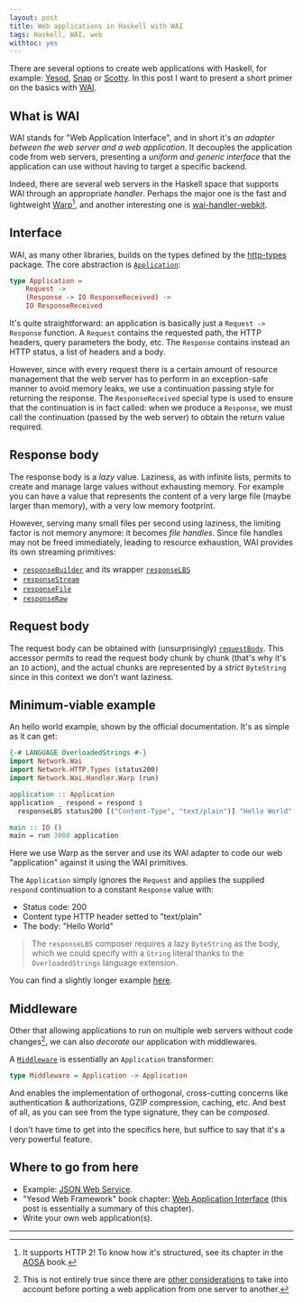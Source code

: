 ```yaml
---
layout: post
title: Web applications in Haskell with WAI
tags: Haskell, WAI, web
withtoc: yes
---
```


There are several options to create web applications with Haskell, for example: [Yesod](https://www.yesodweb.com/), [Snap](http://snapframework.com/) or [Scotty](https://github.com/scotty-web/scotty). In this post I want to present a short primer on the basics with [WAI](https://github.com/yesodweb/wai).

## What is WAI
WAI stands for "Web Application Interface", and in short it's *an adapter between the web server and a web application*. It decouples the application code from web servers, presenting a *uniform and generic interface* that the application can use without having to target a specific backend.

Indeed, there are several web servers in the Haskell space that supports WAI through an appropriate *handler*. Perhaps the major one is the fast and lightweight [Warp](https://www.stackage.org/package/warp)[^1], and another interesting one is [wai-handler-webkit](https://github.com/yesodweb/wai/tree/master/wai-handler-webkit).

## Interface
WAI, as many other libraries, builds on the types defined by the [http-types](https://github.com/aristidb/http-types) package. The core abstraction is [`Application`](https://www.stackage.org/haddock/lts-9.14/wai-3.2.1.1/Network-Wai.html#t:Application):

```haskell
type Application =
    Request ->
    (Response -> IO ResponseReceived) ->
    IO ResponseReceived
```

It's quite straightforward: an application is basically just a `Request -> Response` function. A `Request` contains the requested path, the HTTP headers, query parameters the body, etc. The `Response` contains instead an HTTP status, a list of headers and a body.

However, since with every request there is a certain amount of resource management that the web server has to perform in an exception-safe manner to avoid memory leaks, we use a continuation passing style for returning the response. The `ResponseReceived` special type is used to ensure that the continuation is in fact called: when we produce a `Response`, we must call the continuation (passed by the web server) to obtain the return value required.

## Response body
The response body is a *lazy* value. Laziness, as with infinite lists, permits to create and manage large values without exhausting memory. For example you can have a value that represents the content of a very large file (maybe larger than memory), with a very low memory footprint.

However, serving many small files per second using laziness, the limiting factor is not memory anymore: it becomes *file handles*. Since file handles may not be freed immediately, leading to resource exhaustion, WAI provides its own streaming primitives:

* [`responseBuilder`](https://www.stackage.org/haddock/lts-9.14/wai-3.2.1.1/Network-Wai.html#v:responseBuilder) and its wrapper [`responseLBS`](https://www.stackage.org/haddock/lts-9.14/wai-3.2.1.1/Network-Wai.html#v:responseLBS)
* [`responseStream`](https://www.stackage.org/haddock/lts-9.14/wai-3.2.1.1/Network-Wai.html#v:responseStream)
* [`responseFile`](https://www.stackage.org/haddock/lts-9.14/wai-3.2.1.1/Network-Wai.html#v:responseFile)
* [`responseRaw`](https://www.stackage.org/haddock/lts-9.14/wai-3.2.1.1/Network-Wai.html#v:responseRaw)

## Request body
The request body can be obtained with (unsurprisingly) [`requestBody`](https://www.stackage.org/haddock/lts-9.14/wai-3.2.1.1/Network-Wai.html#v:requestBody). This accessor permits to read the request body chunk by chunk (that's why it's an `IO` action), and the actual chunks are represented by a *strict* `ByteString` since in this context we don't want laziness.

## Minimum-viable example
An hello world example, shown by the official documentation. It's as simple as it can get:

```haskell
{-# LANGUAGE OverloadedStrings #-}
import Network.Wai
import Network.HTTP.Types (status200)
import Network.Wai.Handler.Warp (run)

application :: Application
application _ respond = respond $
  responseLBS status200 [("Content-Type", "text/plain")] "Hello World"

main :: IO ()
main = run 3000 application
```

Here we use Warp as the server and use its WAI adapter to code our web "application" against it using the WAI primitives. 

The `Application` simply ignores the `Request` and applies the supplied `respond` continuation to a constant `Response` value with:

* Status code: 200
* Content type HTTP header setted to "text/plain"
* The body: "Hello World"

> The `responseLBS` composer requires a lazy `ByteString` as the body, which we could specify with a `String` literal thanks to the `OverloadedStrings` language extension.

You can find a slightly longer example [here](https://github.com/manuelp/trpc/blob/master/app/Main.hs).

## Middleware
Other that allowing applications to run on multiple web servers without code changes[^2], we can also *decorate* our application with middlewares.

A [`Middleware`](https://www.stackage.org/haddock/lts-9.14/wai-3.2.1.1/Network-Wai.html#t:Middleware) is essentially an `Application` transformer:

```haskell
type Middleware = Application -> Application
```

And enables the implementation of orthogonal, cross-cutting concerns like authentication & authorizations, GZIP compression, caching, etc. And best of all, as you can see from the type signature, they can be *composed*.

I don't have time to get into the specifics here, but suffice to say that it's a very powerful feature.

## Where to go from here
* Example: [JSON Web Service](https://www.yesodweb.com/book/json-web-service).
* "Yesod Web Framework" book chapter: [Web Application Interface](https://www.yesodweb.com/book/web-application-interface) (this post is essentially a summary of this chapter).
* Write your own web application(s).

---

[^1]: It supports HTTP 2! To know how it's structured, see its chapter in the [AOSA](http://www.aosabook.org/en/posa/warp.html) book.
[^2]: This is not entirely true since there are [other considerations](https://www.stackage.org/haddock/lts-9.14/wai-3.2.1.1/Network-Wai.html) to take into account before porting a web application from one server to another.
